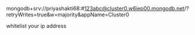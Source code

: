 mongodb+srv://priyashakti68:#123abc@cluster0.w6iep00.mongodb.net/?retryWrites=true&w=majority&appName=Cluster0

whitelist your ip address
